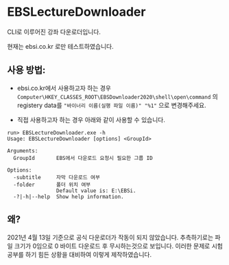 # EBSLectureDownloader

CLI로 이루어진 강좌 다운로더입니다.

현재는 ebsi.co.kr 로만 테스트하였습니다.
## 사용 방법:

- ebsi.co.kr에서 사용하고자 하는 경우
`Computer\HKEY_CLASSES_ROOT\EBSDownloader2020\shell\open\command` 의 registery data를  `"바이너리 이름(실행 파일 이름)" "%1"` 으로 변경해주세요.

- 직접 사용하고자 하는 경우 아래와 같이 사용할 수 있습니다.
```
run> EBSLectureDownloader.exe -h
Usage: EBSLectureDownloader [options] <GroupId>

Arguments:
  GroupId       EBS에서 다운로드 요청시 필요한 그룹 ID

Options:
  -subtitle     자막 다운로드 여부
  -folder       폴더 위치 여부
                Default value is: E:\EBSi.
  -?|-h|--help  Show help information.
```

## 왜?
2021년 4월 13일 기준으로 공식 다운로더가 작동이 되지 않았습니다. 
추측하기로는 파일 크기가 0임으로 0 바이트 다운로드 후 무시하는것으로 보입니다.
이러한 문제로 시험공부를 하기 힘든 상황을 대비하여 이렇게 제작하였습니다.
